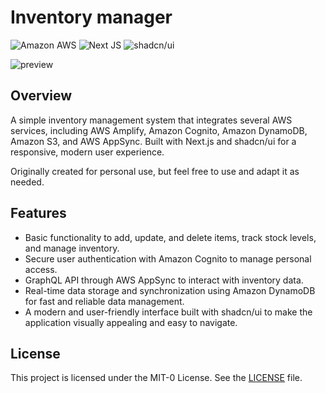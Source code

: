 # Inventory manager
![Amazon AWS](https://img.shields.io/badge/Amazon_AWS-FF9900?style=for-the-badge&logo=amazonaws&logoColor=white)
![Next JS](https://img.shields.io/badge/next%20js-000000?style=for-the-badge&logo=nextdotjs&logoColor=white)
![shadcn/ui](https://img.shields.io/badge/shadcn%2Fui-000000?style=for-the-badge&logo=shadcnui&logoColor=white)

![preview](https://github.com/user-attachments/assets/5cf4d76a-3aa0-4c35-9cf1-6f8758e65ad1)

## Overview

A simple inventory management system that integrates several AWS services, including AWS Amplify, Amazon Cognito, Amazon DynamoDB, Amazon S3, and AWS AppSync. Built with Next.js and shadcn/ui for a responsive, modern user experience.

Originally created for personal use, but feel free to use and adapt it as needed.

## Features

- Basic functionality to add, update, and delete items, track stock levels, and manage inventory.
- Secure user authentication with Amazon Cognito to manage personal access.
- GraphQL API through AWS AppSync to interact with inventory data.
- Real-time data storage and synchronization using Amazon DynamoDB for fast and reliable data management.
- A modern and user-friendly interface built with shadcn/ui to make the application visually appealing and easy to navigate.

## License

This project is licensed under the MIT-0 License. See the [LICENSE](./LICENSE) file.
